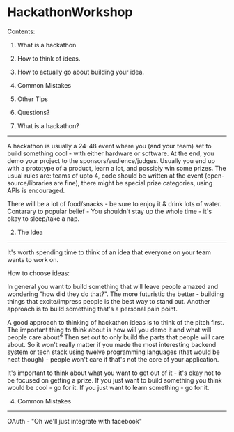 HackathonWorkshop
=================


Contents:
1. What is a hackathon 
2. How to think of ideas.
3. How to actually go about building your idea.
4. Common Mistakes
5. Other Tips
6. Questions?


1. What is a hackathon?
-----------------------
A hackathon is usually a 24-48 event where you (and your team) set to build something cool - with either hardware or software. At the end, you demo your project to the sponsors/audience/judges. Usually you end up with a prototype of a product, learn a lot, and possibly win some prizes. The usual rules are: teams of upto 4, code should be written at the event (open-source/libraries are fine), there might be special prize categories, using APIs is encouraged.

There will be a lot of food/snacks - be sure to enjoy it & drink lots of water. Contarary to popular belief - You shouldn't stay up the whole time - it's okay to sleep/take a nap. 

2. The Idea
------------------------
It's worth spending time to think of an idea that everyone on your team wants to work on. 

How to choose ideas:

In general you want to build something that will leave people amazed and wondering "how did they do that?". The more futuristic the better - building things that excite/impress people is the best way to stand out. 
Another approach is to build something that's a personal pain point. 

A good approach to thinking of hackathon ideas is to think of the pitch first. The important thing to think about is how will you demo it and what will people care about? Then set out to only build the parts that people will care about. So it won't really matter if you made the most interesting backend system or tech stack using twelve programming languages (that would be neat though) - people won't care if that's not the core of your application. 

It's important to think about what you want to get out of it - it's okay not to be focused on getting a prize. 
If you just want to build something you think would be cool - go for it. If you just want to learn something - go for it. 


4. Common Mistakes
--------------------
OAuth - "Oh we'll just integrate with facebook" 

